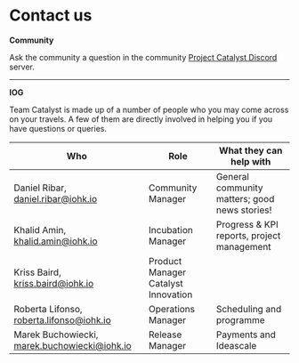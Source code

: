 # Contact us

**Community**

Ask the community a question in the community [Project Catalyst Discord](https://discord.gg/SZAcUJRfQV) server.

****

**IOG**

Team Catalyst is made up of a number of people who you may come across on your travels. A few of them are directly involved in helping you if you have questions or queries.

| Who                                          | Role                                | What they can help with                       |
| -------------------------------------------- | ----------------------------------- | --------------------------------------------- |
| Daniel Ribar, daniel.ribar@iohk.io           | Community Manager                   | General community matters; good news stories! |
| Khalid Amin, khalid.amin@iohk.io             | Incubation Manager                  | Progress & KPI reports, project management    |
| Kriss Baird, kriss.baird@iohk.io             | Product Manager Catalyst Innovation |                                               |
| Roberta Lifonso, roberta.lifonso@iohk.io     | Operations Manager                  | Scheduling and programme                      |
| Marek Buchowiecki, marek.buchowiecki@iohk.io | Release Manager                     | Payments and Ideascale                        |
